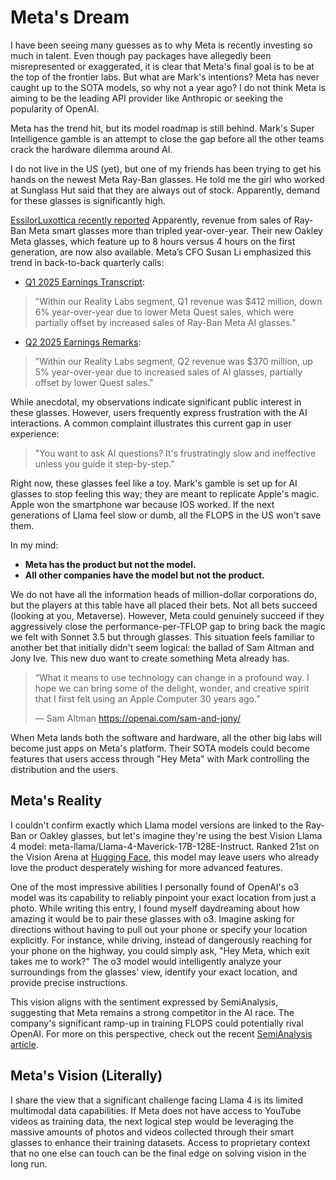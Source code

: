 # Meta's Dream

I have been seeing many guesses as to why Meta is recently investing so much in talent. Even though pay packages have allegedly been misrepresented or exaggerated, it is clear that Meta's final goal is to be at the top of the frontier labs. But what are Mark's intentions? Meta has never caught up to the SOTA models, so why not a year ago? I do not think Meta is aiming to be the leading API provider like Anthropic or seeking the popularity of OpenAI. 

Meta has the trend hit, but its model roadmap is still behind. Mark's Super Intelligence gamble is an attempt to close the gap before all the other teams crack the hardware dilemma around AI.

I do not live in the US (yet), but one of my friends has been trying to get his hands on the newest Meta Ray-Ban glasses. He told me the girl who worked at Sunglass Hut said that they are always out of stock. Apparently, demand for these glasses is significantly high.

[EssilorLuxottica recently reported](https://www.essilorluxottica.com/cap/content/259500/) Apparently, revenue from sales of Ray-Ban Meta smart glasses more than tripled year-over-year. Their new Oakley Meta glasses, which feature up to 8 hours versus 4 hours on the first generation, are now also available. Meta’s CFO Susan Li emphasized this trend in back-to-back quarterly calls:

* [Q1 2025 Earnings Transcript](https://s21.q4cdn.com/399680738/files/doc_financials/2025/q1/Transcripts/META-Q1-2025-Earnings-Call-Transcript-1.pdf):

> "Within our Reality Labs segment, Q1 revenue was \$412 million, down 6% year-over-year due to lower Meta Quest sales, which were partially offset by increased sales of Ray-Ban Meta AI glasses."

* [Q2 2025 Earnings Remarks](https://s21.q4cdn.com/399680738/files/doc_downloads/2025/META-Q2-2025-Prepared-Remarks.pdf):

> "Within our Reality Labs segment, Q2 revenue was \$370 million, up 5% year-over-year due to increased sales of AI glasses, partially offset by lower Quest sales."

While anecdotal, my observations indicate significant public interest in these glasses. However, users frequently express frustration with the AI interactions. A common complaint illustrates this current gap in user experience:

> "You want to ask AI questions? It's frustratingly slow and ineffective unless you guide it step-by-step."

Right now, these glasses feel like a toy. Mark's gamble is set up for AI glasses to stop feeling this way; they are meant to replicate Apple's magic. Apple won the smartphone war because IOS worked. If the next generations of Llama feel slow or dumb, all the FLOPS in the US won't save them.

In my mind:

* **Meta has the product but not the model.**
* **All other companies have the model but not the product.**

We do not have all the information heads of million-dollar corporations do, but the players at this table have all placed their bets. Not all bets succeed (looking at you, Metaverse). However, Meta could genuinely succeed if they aggressively close the performance-per-TFLOP gap to bring back the magic we felt with Sonnet 3.5 but through glasses. This situation feels familiar to another bet that initially didn't seem logical: the ballad of Sam Altman and Jony Ive. This new duo want to create something Meta already has.

> “What it means to use technology can change in a profound way. I hope we can bring some of the delight, wonder, and creative spirit that I first felt using an Apple Computer 30 years ago.”
>
> — Sam Altman
https://openai.com/sam-and-jony/

When Meta lands both the software and hardware, all the other big labs will become just apps on Meta's platform. Their SOTA models could become features that users access through "Hey Meta" with Mark controlling the distribution and the users.

## Meta's Reality

I couldn't confirm exactly which Llama model versions are linked to the Ray-Ban or Oakley glasses, but let's imagine they're using the best Vision Llama 4 model: meta-llama/Llama-4-Maverick-17B-128E-Instruct. Ranked 21st on the Vision Arena at [Hugging Face](https://huggingface.co/spaces/lmarena-ai/lmarena-leaderboard), this model may leave users who already love the product desperately wishing for more advanced features.

One of the most impressive abilities I personally found of OpenAI's o3 model was its capability to reliably pinpoint your exact location from just a photo. While writing this entry, I found myself daydreaming about how amazing it would be to pair these glasses with o3. Imagine asking for directions without having to pull out your phone or specify your location explicitly. For instance, while driving, instead of dangerously reaching for your phone on the highway, you could simply ask, "Hey Meta, which exit takes me to work?" The o3 model would intelligently analyze your surroundings from the glasses' view, identify your exact location, and provide precise instructions.

This vision aligns with the sentiment expressed by SemiAnalysis, suggesting that Meta remains a strong competitor in the AI race. The company's significant ramp-up in training FLOPS could potentially rival OpenAI. For more on this perspective, check out the recent [SemiAnalysis article](https://semianalysis.com/2025/07/11/meta-superintelligence-leadership-compute-talent-and-data/).

## Meta's Vision (Literally)

I share the view that a significant challenge facing Llama 4 is its limited multimodal data capabilities. If Meta does not have access to YouTube videos as training data, the next logical step would be leveraging the massive amounts of photos and videos collected through their smart glasses to enhance their training datasets. Access to proprietary context that no one else can touch can be the final edge on solving vision in the long run.
